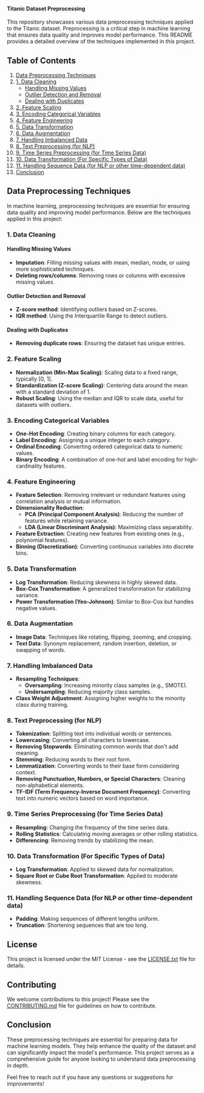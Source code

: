 #### Titanic Dataset Preprocessing

This repository showcases various data preprocessing techniques applied to the Titanic dataset. Preprocessing is a critical step in machine learning that ensures data quality and improves model performance. This README provides a detailed overview of the techniques implemented in this project.

## Table of Contents
1. [Data Preprocessing Techniques](#data-preprocessing-techniques)
2. [1. Data Cleaning](#1-data-cleaning)
   - [Handling Missing Values](#handling-missing-values)
   - [Outlier Detection and Removal](#outlier-detection-and-removal)
   - [Dealing with Duplicates](#dealing-with-duplicates)
3. [2. Feature Scaling](#2-feature-scaling)
4. [3. Encoding Categorical Variables](#3-encoding-categorical-variables)
5. [4. Feature Engineering](#4-feature-engineering)
6. [5. Data Transformation](#5-data-transformation)
7. [6. Data Augmentation](#6-data-augmentation)
8. [7. Handling Imbalanced Data](#7-handling-imbalanced-data)
9. [8. Text Preprocessing (for NLP)](#8-text-preprocessing-for-nlp)
10. [9. Time Series Preprocessing (for Time Series Data)](#9-time-series-preprocessing-for-time-series-data)
11. [10. Data Transformation (For Specific Types of Data)](#10-data-transformation-for-specific-types-of-data)
12. [11. Handling Sequence Data (for NLP or other time-dependent data)](#11-handling-sequence-data-for-nlp-or-other-time-dependent-data)
13. [Conclusion](#conclusion)

## Data Preprocessing Techniques

In machine learning, preprocessing techniques are essential for ensuring data quality and improving model performance. Below are the techniques applied in this project:

### 1. Data Cleaning

#### Handling Missing Values
- **Imputation**: Filling missing values with mean, median, mode, or using more sophisticated techniques.
- **Deleting rows/columns**: Removing rows or columns with excessive missing values.

#### Outlier Detection and Removal
- **Z-score method**: Identifying outliers based on Z-scores.
- **IQR method**: Using the Interquartile Range to detect outliers.

#### Dealing with Duplicates
- **Removing duplicate rows**: Ensuring the dataset has unique entries.

### 2. Feature Scaling
- **Normalization (Min-Max Scaling)**: Scaling data to a fixed range, typically [0, 1].
- **Standardization (Z-score Scaling)**: Centering data around the mean with a standard deviation of 1.
- **Robust Scaling**: Using the median and IQR to scale data, useful for datasets with outliers.

### 3. Encoding Categorical Variables
- **One-Hot Encoding**: Creating binary columns for each category.
- **Label Encoding**: Assigning a unique integer to each category.
- **Ordinal Encoding**: Converting ordered categorical data to numeric values.
- **Binary Encoding**: A combination of one-hot and label encoding for high-cardinality features.

### 4. Feature Engineering
- **Feature Selection**: Removing irrelevant or redundant features using correlation analysis or mutual information.
- **Dimensionality Reduction**:
  - **PCA (Principal Component Analysis)**: Reducing the number of features while retaining variance.
  - **LDA (Linear Discriminant Analysis)**: Maximizing class separability.
- **Feature Extraction**: Creating new features from existing ones (e.g., polynomial features).
- **Binning (Discretization)**: Converting continuous variables into discrete bins.

### 5. Data Transformation
- **Log Transformation**: Reducing skewness in highly skewed data.
- **Box-Cox Transformation**: A generalized transformation for stabilizing variance.
- **Power Transformation (Yeo-Johnson)**: Similar to Box-Cox but handles negative values.

### 6. Data Augmentation
- **Image Data**: Techniques like rotating, flipping, zooming, and cropping.
- **Text Data**: Synonym replacement, random insertion, deletion, or swapping of words.

### 7. Handling Imbalanced Data
- **Resampling Techniques**:
  - **Oversampling**: Increasing minority class samples (e.g., SMOTE).
  - **Undersampling**: Reducing majority class samples.
- **Class Weight Adjustment**: Assigning higher weights to the minority class during training.

### 8. Text Preprocessing (for NLP)
- **Tokenization**: Splitting text into individual words or sentences.
- **Lowercasing**: Converting all characters to lowercase.
- **Removing Stopwords**: Eliminating common words that don't add meaning.
- **Stemming**: Reducing words to their root form.
- **Lemmatization**: Converting words to their base form considering context.
- **Removing Punctuation, Numbers, or Special Characters**: Cleaning non-alphabetical elements.
- **TF-IDF (Term Frequency-Inverse Document Frequency)**: Converting text into numeric vectors based on word importance.

### 9. Time Series Preprocessing (for Time Series Data)
- **Resampling**: Changing the frequency of the time series data.
- **Rolling Statistics**: Calculating moving averages or other rolling statistics.
- **Differencing**: Removing trends by stabilizing the mean.

### 10. Data Transformation (For Specific Types of Data)
- **Log Transformation**: Applied to skewed data for normalization.
- **Square Root or Cube Root Transformation**: Applied to moderate skewness.

### 11. Handling Sequence Data (for NLP or other time-dependent data)
- **Padding**: Making sequences of different lengths uniform.
- **Truncation**: Shortening sequences that are too long.

## License
This project is licensed under the MIT License - see the [LICENSE.txt](LICENSE.txt) file for details.

## Contributing
We welcome contributions to this project! Please see the [CONTRIBUTING.md](CONTRIBUTING.md) file for guidelines on how to contribute.

## Conclusion
These preprocessing techniques are essential for preparing data for machine learning models. They help enhance the quality of the dataset and can significantly impact the model's performance. This project serves as a comprehensive guide for anyone looking to understand data preprocessing in depth.

Feel free to reach out if you have any questions or suggestions for improvements!
